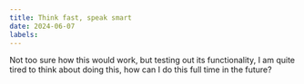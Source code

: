 ```yaml
---
title: Think fast, speak smart
date: 2024-06-07
labels:
---
```


Not too sure how this would work, but testing out its functionality, I am quite tired to think about doing this, how can I do this full time in the future?